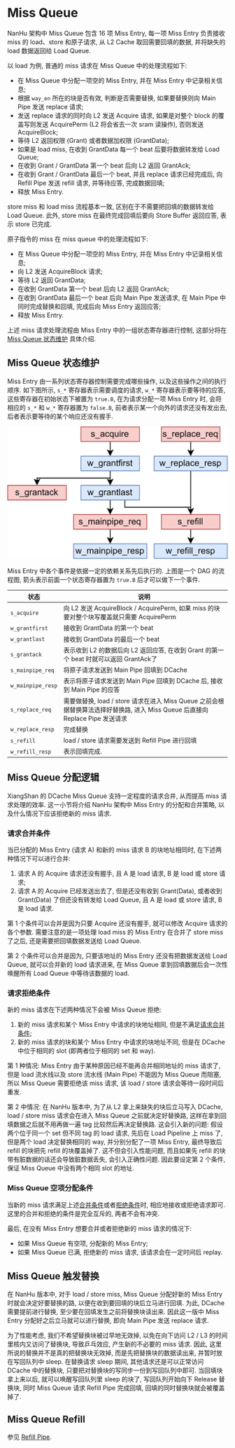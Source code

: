 # Miss Queue

NanHu 架构中 Miss Queue 包含 16 项 Miss Entry, 每一项 Miss Entry 负责接收 miss 的 load、store 和原子请求, 从 L2 Cache 取回需要回填的数据, 并将缺失的 load 数据返回给 Load Queue.

以 load 为例, 普通的 miss 请求在 Miss Queue 中的处理流程如下:

* 在 Miss Queue 中分配一项空的 Miss Entry, 并在 Miss Entry 中记录相关信息;
* 根据 `way_en` 所在的块是否有效, 判断是否需要替换, 如果要替换则向 Main Pipe 发送 replace 请求;
* 发送 replace 请求的同时向 L2 发送 Acquire 请求, 如果是对整个 block 的覆盖写则发送 AcquirePerm (L2 将会省去一次 sram 读操作), 否则发送 AcquireBlock;
* 等待 L2 返回权限 (Grant) 或者数据加权限 (GrantData);
* 如果是 load miss, 在收到 GrantData 每一个 beat 后要将数据转发给 Load Queue;
* 在收到 Grant / GrantData 第一个 beat 后向 L2 返回 GrantAck;
* 在收到 Grant / GrantData 最后一个 beat, 并且 replace 请求已经完成后, 向 Refill Pipe 发送 refill 请求, 并等待应答, 完成数据回填;
* 释放 Miss Entry.

store miss 和 load miss 流程基本一致, 区别在于不需要把回填的数据转发给 Load Queue. 此外, store miss 在最终完成回填后要向 Store Buffer 返回应答, 表示 store 已完成.

原子指令的 miss 在 miss queue 中的处理流程如下:

* 在 Miss Queue 中分配一项空的 Miss Entry, 并在 Miss Entry 中记录相关信息;
* 向 L2 发送 AcquireBlock 请求;
* 等待 L2 返回 GrantData;
* 在收到 GrantData 第一个 beat 后向 L2 返回 GrantAck;
* 在收到 GrantData 最后一个 beat 后向 Main Pipe 发送请求, 在 Main Pipe 中同时完成替换和回填, 完成后向 Miss Entry 返回应答;
* 释放 Miss Entry.

上述 miss 请求处理流程由 Miss Entry 中的一组状态寄存器进行控制, 这部分将在 [Miss Queue 状态维护](#miss-queue-状态维护) 具体介绍.


## Miss Queue 状态维护

Miss Entry 由一系列状态寄存器控制需要完成哪些操作, 以及这些操作之间的执行顺序. 如下图所示, `s_*` 寄存器表示需要调度的请求, `w_*` 寄存器表示要等待的应答, 这些寄存器在初始状态下被置为 `true.B`, 在为请求分配一项 Miss Entry 时, 会将相应的 `s_*` 和 `w_*` 寄存器置为 `false.B`, 前者表示某一个向外的请求还没有发出去, 后者表示要等待的某个响应还没有握手.

![dcache-miss-entry.png](../../figs/memblock/dcache-miss-entry.png)

<!-- <div align="center">
<img src=../../figs/memblock/dcache-miss-entry.png width=60%>
<div> -->

Miss Entry 中各个事件是依据一定的依赖关系先后执行的. 上图是一个 DAG 的流程图, 箭头表示前面一个状态寄存器置为 `true.B` 后才可以做下一个事件.

状态|说明
-|-
`s_acquire`|向 L2 发送 AcquireBlock / AcquirePerm, 如果 miss 的块要对整个块写覆盖就只需要 AcquirePerm
`w_grantfirst`|接收到 GrantData 的第一个 beat
`w_grantlast`|接收到 GrantData 的最后一个 beat
`s_grantack`|表示收到 L2 的数据后向 L2 返回应答, 在收到 Grant 的第一个 beat 时就可以返回 GrantAck了
`s_mainpipe_req`|将原子请求发送到 Main Pipe 回填到 DCache
`w_mainpipe_resp`|表示将原子请求发送到 Main Pipe 回填到 DCache 后, 接收到 Main Pipe 的应答
`s_replace_req`|需要做替换, load / store 请求在进入 Miss Queue 之前会根据替换算法选择好替换路, 进入 Miss Queue 后直接向 Replace Pipe 发送请求
`w_replace_resp`|完成替换
`s_refill`|load / store 请求需要发送到 Refill Pipe 进行回填
`w_refill_resp`|表示回填完成.


## Miss Queue 分配逻辑

XiangShan 的 DCache Miss Queue 支持一定程度的请求合并, 从而提高 miss 请求处理的效率. 这一小节将介绍 NanHu 架构中 Miss Entry 的分配和合并策略, 以及什么情况下应该拒绝新的 miss 请求.

### 请求合并条件

当已分配的 Miss Entry (请求 A) 和新的 miss 请求 B 的块地址相同时, 在下述两种情况下可以进行合并:

1. 请求 A 的 Acquire 请求还没有握手, 且 A 是 load 请求, B 是 load 或 store 请求;
2. 请求 A 的 Acquire 已经发送出去了, 但是还没有收到 Grant(Data), 或者收到 Grant(Data) 了但还没有转发给 Load Queue, 且 A 是 load 或 store 请求, B 是 load 请求.

第 1 个条件可以合并是因为只要 Acquire 还没有握手, 就可以修改 Acquire 请求的各个参数. 需要注意的是一项处理 load miss 的 Miss Entry 在合并了 store miss 了之后, 还是需要把回填数据发送给 Load Queue.

第 2 个条件可以合并是因为, 只要该地址的 Miss Entry 还没有把数据发送给 Load Queue, 就可以合并新的 load 请求进来, 在 Miss Queue 拿到回填数据后会一次性唤醒所有 Load Queue 中等待该数据的 load.

### 请求拒绝条件

新的 miss 请求在下述两种情况下会被 Miss Queue 拒绝:

1. 新的 miss 请求和某个 Miss Entry 中请求的块地址相同, 但是不满足[请求合并条件](#请求合并条件);
2. 新的 miss 请求的块和某个 Miss Entry 中请求的块地址不同, 但是在 DCache 中位于相同的 slot (即两者位于相同的 set 和 way).

第 1 种情况: Miss Entry 由于某种原因已经不能再合并相同地址的 miss 请求了, 但是 load 流水线以及 store 流水线 (Main Pipe) 不能因为 Miss Queue 而阻塞, 所以 Miss Queue 需要拒绝该 miss 请求, 该 load / store 请求会等待一段时间后重发.

第 2 中情况: 在 NanHu 版本中, 为了从 L2 拿上来缺失的块后立马写入 DCache, load / store miss 请求会在进入 Miss Queue 之前就决定好替换路, 这样在拿到回填数据之后就不用再做一遍 tag 比较然后再决定替换路. 这会引入新的问题: 假设两个位于同一个 set 但不同 tag 的 load 请求, 先后在 Load Pipeline 上 miss 了, 但是两个 load 决定替换相同的 way, 并分别分配了一项 Miss Entry, 最终导致后 refill 的块把先 refill 的块覆盖掉了. 这不但会引入性能问题, 而且如果先 refill 的块带有脏数据的话还会导致脏数据丢失, 会引入正确性问题. 因此要设定第 2 个条件, 保证 Miss Queue 中没有两个相同 slot 的地址.

### Miss Queue 空项分配条件

当新的 miss 请求满足上述[合并条件](#请求合并条件)或者[拒绝条件](#请求拒绝条件)时, 相应地接收或拒绝请求即可. 这里的合并和拒绝的条件是完全互斥的, 两者不会有冲突.

最后, 在没有 Miss Entry 想要合并或者拒绝新的 miss 请求的情况下:

* 如果 Miss Queue 有空项, 分配新的 Miss Entry;
* 如果 Miss Queue 已满, 拒绝新的 miss 请求, 该请求会在一定时间后 replay.


## Miss Queue 触发替换

在 NanHu 版本中, 对于 load / store miss, Miss Queue 分配好新的 Miss Entry 时就会决定好要替换的路, 以便在收到要回填的块后立马进行回填. 为此, DCache 需要提前进行替换, 至少要在回填发生之前将替换块读出来. 因此这一版中 Miss Entry 分配好之后立马就可以进行替换, 即向 Main Pipe 发送 replace 请求.

为了性能考虑, 我们不希望替换块被过早地无效掉, 以免在向下访问 L2 / L3 的时间里核内又访问了替换块, 导致乒乓效应, 产生新的不必要的 miss 请求. 因此, 这里所说的替换并不是真的把替换块无效掉, 而是先把替换块的数据读出来, 并暂时放在写回队列中 sleep. 在替换请求 sleep 期间, 其他请求还是可以正常访问 DCache 中的替换块, 只要把对替换块的写同步一份到写回队列中即可. 当回填块拿上来以后, 就可以唤醒写回队列里 sleep 的块了, 写回队列开始向下 Release 替换块, 同时 Miss Queue 请求 Refill Pipe 完成回填, 回填的同时替换块就会被覆盖掉了.

## Miss Queue Refill

参见 [Refill Pipe](./refill_pipe.md).